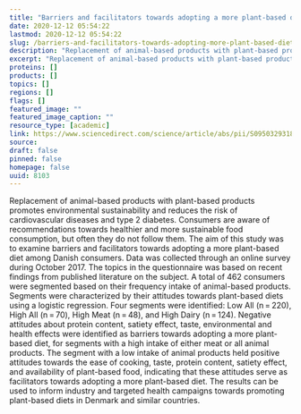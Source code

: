 ```yaml
---
title: "Barriers and facilitators towards adopting a more plant-based diet in a sample of Danish consumers"
date: 2020-12-12 05:54:22
lastmod: 2020-12-12 05:54:22
slug: /barriers-and-facilitators-towards-adopting-more-plant-based-diet-sample-danish-consumers
description: "Replacement of animal-based products with plant-based products promotes environmental sustainability and reduces the risk of cardiovascular diseases and type 2 diabetes. Consumers are aware of recommendations towards healthier and more sustainable food consumption, but often they do not follow them. The aim of this study was to examine barriers and facilitators towards adopting a more plant-based diet among Danish consumers. Data was collected through an online survey during October 2017. The topics in the questionnaire was based on recent findings from published literature on the subject."
excerpt: "Replacement of animal-based products with plant-based products promotes environmental sustainability and reduces the risk of cardiovascular diseases and type 2 diabetes. Consumers are aware of recommendations towards healthier and more sustainable food consumption, but often they do not follow them. The aim of this study was to examine barriers and facilitators towards adopting a more plant-based diet among Danish consumers. Data was collected through an online survey during October 2017. The topics in the questionnaire was based on recent findings from published literature on the subject."
proteins: []
products: []
topics: []
regions: []
flags: []
featured_image: ""
featured_image_caption: ""
resource_type: [academic]
link: https://www.sciencedirect.com/science/article/abs/pii/S0950329318304348
source: 
draft: false
pinned: false
homepage: false
uuid: 8103
---
```

Replacement of animal-based products with plant-based products promotes
environmental sustainability and reduces the risk of cardiovascular
diseases and type 2 diabetes. Consumers are aware of recommendations
towards healthier and more sustainable food consumption, but often they
do not follow them. The aim of this study was to examine barriers and
facilitators towards adopting a more plant-based diet among Danish
consumers. Data was collected through an online survey during October
2017. The topics in the questionnaire was based on recent findings from
published literature on the subject. A total of 462 consumers were
segmented based on their frequency intake of animal-based products.
Segments were characterized by their attitudes towards plant-based diets
using a logistic regression. Four segments were identified: Low All
(n = 220), High All (n = 70), High Meat (n = 48), and High Dairy
(n = 124). Negative attitudes about protein content, satiety effect,
taste, environmental and health effects were identified as barriers
towards adopting a more plant-based diet, for segments with a high
intake of either meat or all animal products. The segment with a low
intake of animal products held positive attitudes towards the ease of
cooking, taste, protein content, satiety effect, and availability of
plant-based food, indicating that these attitudes serve as facilitators
towards adopting a more plant-based diet. The results can be used to
inform industry and targeted health campaigns towards promoting
plant-based diets in Denmark and similar countries.
